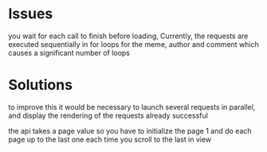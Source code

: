 # Issues
you wait for each call to finish before loading, Currently, the requests are executed sequentially in for loops for the meme, author and comment which causes a significant number of loops

# Solutions

to improve this it would be necessary to launch several requests in parallel, and display the rendering of the requests already successful  

the api takes a page value so you have to initialize the page 1 and do each page up to the last one each time you scroll to the last in view
